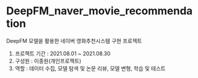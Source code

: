 # DeepFM_naver_movie_recommendation
DeepFM 모델을 활용한 네이버 영화추천시스템 구현 프로젝트

1. 프로젝트 기간 : 2021.08.01 ~ 2021.08.30
2. 구성원 : 이종원(개인프로젝트)
3. 역할 : 데이터 수집, 모델 탐색 및 논문 리뷰, 모델 변형, 학습 및 테스트  
